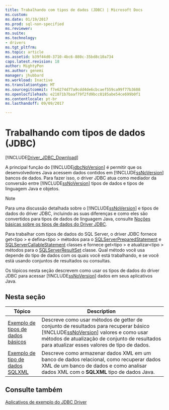 ```yaml
---
title: Trabalhando com tipos de dados (JDBC) | Microsoft Docs
ms.custom: 
ms.date: 01/19/2017
ms.prod: sql-non-specified
ms.reviewer: 
ms.suite: 
ms.technology:
- drivers
ms.tgt_pltfrm: 
ms.topic: article
ms.assetid: b39f44d0-3710-4bc6-880c-35bd8c10a734
caps.latest.revision: 18
author: MightyPen
ms.author: genemi
manager: jhubbard
ms.workload: Inactive
ms.translationtype: MT
ms.sourcegitcommit: f7e6274d77a9cdd4de6cbcaef559ca99f77b3608
ms.openlocfilehash: e21871b7baaf79f2fd9bcc8185abe54ce699b0f1
ms.contentlocale: pt-br
ms.lasthandoff: 09/09/2017

---
```

# <a name="working-with-data-types-jdbc"></a>Trabalhando com tipos de dados (JDBC)
[!INCLUDE[Driver_JDBC_Download](../../includes/driver_jdbc_download.md)]

  A principal função do [!INCLUDE[jdbcNoVersion](../../includes/jdbcnoversion_md.md)] é permitir que os desenvolvedores Java acessem dados contidos em [!INCLUDE[ssNoVersion](../../includes/ssnoversion_md.md)] bancos de dados. Para fazer isso, o driver JDBC atua como mediador da conversão entre [!INCLUDE[ssNoVersion](../../includes/ssnoversion_md.md)] tipos de dados e tipos de linguagem Java e objetos.  
  
> [!NOTE]  
>  Para uma discussão detalhada sobre o [!INCLUDE[ssNoVersion](../../includes/ssnoversion_md.md)] e tipos de dados do driver JDBC, incluindo as suas diferenças e como eles são convertidos para tipos de dados de linguagem Java, consulte [Noções básicas sobre os tipos de dados do Driver JDBC](../../connect/jdbc/understanding-the-jdbc-driver-data-types.md).  
  
 Para trabalhar com tipos de dados do SQL Server, o driver JDBC fornece get\<tipo > e defina\<tipo > métodos para o [SQLServerPreparedStatement](../../connect/jdbc/reference/sqlserverpreparedstatement-class.md) e [SQLServerCallableStatement](../../connect/jdbc/reference/sqlservercallablestatement-class.md) classes e fornece get\<tipo > e atualizar\<tipo > métodos para o [SQLServerResultSet](../../connect/jdbc/reference/sqlserverresultset-class.md) classe. Qual método você usa depende do tipo de dados com os quais você está trabalhando, e se você está usando conjuntos de resultados ou consultas.  
  
 Os tópicos nesta seção descrevem como usar os tipos de dados do driver JDBC para acessar [!INCLUDE[ssNoVersion](../../includes/ssnoversion_md.md)] dados em seus aplicativos Java.  
  
## <a name="in-this-section"></a>Nesta seção  
  
|Tópico|Description|  
|-----------|-----------------|  
|[Exemplo de tipos de dados básicos](../../connect/jdbc/basic-data-types-sample.md)|Descreve como usar métodos de getter de conjunto de resultados para recuperar básico [!INCLUDE[ssNoVersion](../../includes/ssnoversion_md.md)] valores e como usar métodos de atualização de conjunto de resultados para atualizar esses valores de tipo de dados.|  
|[Exemplo de tipo de dados SQLXML](../../connect/jdbc/sqlxml-data-type-sample.md)|Descreve como armazenar dados XML em um banco de dados relacional, como recuperar dados XML de um banco de dados e como analisar dados XML com o **SQLXML** tipo de dados Java.|  
  
## <a name="see-also"></a>Consulte também  
 [Aplicativos de exemplo do JDBC Driver](../../connect/jdbc/sample-jdbc-driver-applications.md)  
  
  

